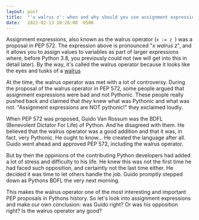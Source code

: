 ```yaml
---
layout: post
title:  "'x walrus z': when and why should you use assignment expressions?"
date:   2021-02-13 10:26:00 -0500
---  
```

Assignment expressions, also known as the walrus operator (```x := z ```) was a proposal in PEP 572. The expression above is pronounced "*x walrus z*", and it allows you to assign values to variables as part of larger expressions where, before Python 3.8, you previously could not (we will get into this in detail later). By the way, it's called the walrus operator because it looks like the eyes and tusks of a <a href="https://en.wikipedia.org/wiki/Walrus#/media/File:Pacific_Walrus_-_Bull_(8247646168).jpg" target="_blank">walrus</a>

At the time, the walrus operator was met with a lot of controversy. During the proposal of the walrus operator in PEP 572, some people argued that assignment expressions were bad and not Pythonic. These people really pushed back and claimed that *they* knew what was Pythonic and what was not. "Assignment expressions are NOT pythonic!" they exclaimed loudly. 

When PEP 572 was proposed, Guido Van Rossum was the BDFL (Benevolent Dictator For Life) of Python. And he disagreed with them. He believed that the walrus operator was a good addition and that it was, in fact, very Pythonic. He ought to know... He created the language after all. Guido went ahead and approved PEP 572, including the walrus operator.

But by then the oppinions of the contributing Python developers had added a lot of stress and difficulty to his life. He knew this was not the first time he had faced such opposition, and certaintly not the last time either. He decided it was time to let others handle the job. Guido promptly stepped down as Pythons BDFL the very next morning. 

This makes the walrus operator one of the most interesting and important PEP proposals in Pythons history. So let's look into assignment expressions and make our own conclusion: was Guido right? Or was his opposition right? Is the walrus operator any good?
